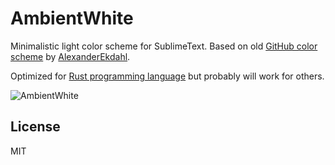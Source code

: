 AmbientWhite
============

Minimalistic light color scheme for SublimeText. Based on old [GitHub color scheme](https://github.com/AlexanderEkdahl/github-sublime-theme) by [AlexanderEkdahl](https://github.com/AlexanderEkdahl).

Optimized for [Rust programming language](http://www.rust-lang.org) but probably will work for others.

![AmbientWhite](https://raw.github.com/zummenix/ambientwhite/master/images/rust.png)

## License
MIT
